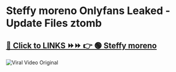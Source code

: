 
 # Steffy moreno Onlyfans Leaked - Update Files ztomb

## <h2><a href="https://clipsfans.com/Steffy_moreno&ref=git">🔗 Click to LINKS ⏩⏩ 👉 🟢 Steffy moreno </a></h2>

<a href="https://clipsfans.com/Steffy_moreno&ref=git" rel="nofollow" data-target="animated-image.originalLink"><img src="https://i.ibb.co.com/xMMVF88/686577567.gif" alt="Viral Video Original" style="max-width: 100%; display: inline-block;" data-target="animated-image.originalImage"></a>

